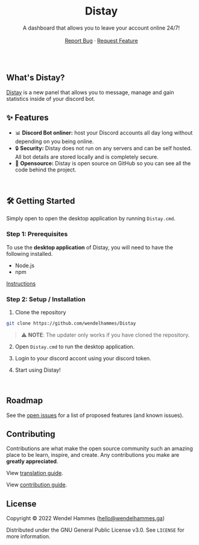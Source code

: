 <!-- Title -->
<h1 align="center">Distay</h1>
  <p align="center">
    A dashboard that allows you to leave your account online 24/7!
    <br />
    <br />
    <a href="https://github.com/wendelhammes/Distay/issues/new?assignees=&labels=Bug&template=bug_report.md&title=%5BBUG%5D">Report Bug</a>
    ·
    <a href="https://github.com/wendelhammes/Distay/issues/new?assignees=&labels=Suggestions&template=suggestions.md&title=%5BSUGGESTION%5D">Request Feature</a>
  </p>
</h1>
<br/><br/>

<!-- Information -->

## What's Distay?

<a href="https://github.com/Distay" target="_blank">Distay</a> is a new panel that allows you to message, manage and gain statistics inside of your discord bot.
<br/>

<!-- Features -->

## ✨ Features

- 📊 **Discord Bot onliner:** host your Discord accounts all day long without depending on you being online.
- 🔒 **Security:** Distay does not run on any servers and can be self hosted. All bot details are stored locally and is completely secure.
- 👀 **Opensource:** Distay is open source on GitHub so you can see all the code behind the project.

<br/>

<!-- Getting Started -->

## 🛠 Getting Started

Simply open to open the desktop application by running `Distay.cmd`.
<br/>

<!-- Installation -->

### **Step 1:** Prerequisites
To use the **desktop application** of Distay, you will need to have the following installed.

- Node.js
- npm

[Instructions](https://docs.npmjs.com/downloading-and-installing-node-js-and-npm)

### **Step 2:** Setup / Installation

1. Clone the repository

```sh
git clone https://github.com/wendelhammes/Distay
```

> ⚠️ **NOTE**: The updater only works if you have cloned the repository.

2. Open `Distay.cmd` to run the desktop application.

3. Login to your discord accont using your discord token.

4. Start using Distay!
<br/>

<!-- ROADMAP -->

## Roadmap

See the [open issues](https://github.com/wendelhammes/Distay/issues) for a list of proposed features (and known issues).
<br/>

<!-- CONTRIBUTING -->

## Contributing

Contributions are what make the open source community such an amazing place to be learn, inspire, and create. Any contributions you make are **greatly appreciated**.

View [translation guide](https://github.com/wendelhammes/Distay/blob/master/.github/TRANSLATION.md).

View [contribution guide](https://github.com/wendelhammes/Distay/blob/master/.github/CONTRIBUTION.md).
<br/>

## License

Copyright © 2022 Wendel Hammes (hello@wendelhammes.ga)

Distributed under the GNU General Public License v3.0. See `LICENSE` for more information.